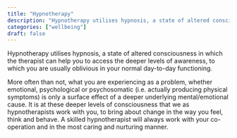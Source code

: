 ```yaml
---
title: "Hypnotherapy"
description: "Hypnotherapy utilises hypnosis, a state of altered consciousness in which the therapist can help you to access the deeper levels of awareness."
categories: ["wellbeing"]
draft: false
---
```


Hypnotherapy utilises hypnosis, a state of altered consciousness in which the therapist can help you to access the deeper levels of awareness, to which you are usually oblivious in your normal day-to-day functioning.

More often than not, what you are experiencing as a problem, whether emotional, psychological or psychosomatic (i.e. actually producing physical symptoms) is only a surface effect of a deeper underlying mental/emotional cause. It is at these deeper levels of consciousness that we as hypnotherapists work with you, to bring about change in the way you feel, think and behave. A skilled hypnotherapist will always work with your co-operation and in the most caring and nurturing manner.